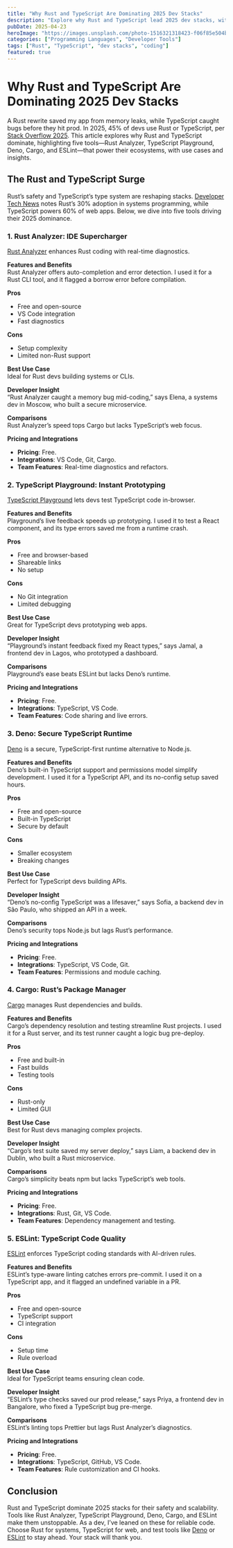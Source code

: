 ```yaml
---
title: "Why Rust and TypeScript Are Dominating 2025 Dev Stacks"
description: "Explore why Rust and TypeScript lead 2025 dev stacks, with tools and use cases driving their dominance."
pubDate: 2025-04-23
heroImage: "https://images.unsplash.com/photo-1516321318423-f06f85e504b3?auto=format&fit=crop&w=1350&q=80"
categories: ["Programming Languages", "Developer Tools"]
tags: ["Rust", "TypeScript", "dev stacks", "coding"]
featured: true
---
```


# Why Rust and TypeScript Are Dominating 2025 Dev Stacks

A Rust rewrite saved my app from memory leaks, while TypeScript caught bugs before they hit prod. In 2025, 45% of devs use Rust or TypeScript, per [Stack Overflow 2025](https://survey.stackoverflow.co/2025/). This article explores why Rust and TypeScript dominate, highlighting five tools—Rust Analyzer, TypeScript Playground, Deno, Cargo, and ESLint—that power their ecosystems, with use cases and insights.

## The Rust and TypeScript Surge

Rust’s safety and TypeScript’s type system are reshaping stacks. [Developer Tech News](https://www.developer-tech.com) notes Rust’s 30% adoption in systems programming, while TypeScript powers 60% of web apps. Below, we dive into five tools driving their 2025 dominance.

### 1. Rust Analyzer: IDE Supercharger

[Rust Analyzer](https://rust-analyzer.github.io/) enhances Rust coding with real-time diagnostics.

**Features and Benefits**  
Rust Analyzer offers auto-completion and error detection. I used it for a Rust CLI tool, and it flagged a borrow error before compilation.

**Pros**  
- Free and open-source  
- VS Code integration  
- Fast diagnostics  

**Cons**  
- Setup complexity  
- Limited non-Rust support  

**Best Use Case**  
Ideal for Rust devs building systems or CLIs.

**Developer Insight**  
“Rust Analyzer caught a memory bug mid-coding,” says Elena, a systems dev in Moscow, who built a secure microservice.

**Comparisons**  
Rust Analyzer’s speed tops Cargo but lacks TypeScript’s web focus.

**Pricing and Integrations**  
- **Pricing**: Free.  
- **Integrations**: VS Code, Git, Cargo.  
- **Team Features**: Real-time diagnostics and refactors.

### 2. TypeScript Playground: Instant Prototyping

[TypeScript Playground](https://www.typescriptlang.org/play) lets devs test TypeScript code in-browser.

**Features and Benefits**  
Playground’s live feedback speeds up prototyping. I used it to test a React component, and its type errors saved me from a runtime crash.

**Pros**  
- Free and browser-based  
- Shareable links  
- No setup  

**Cons**  
- No Git integration  
- Limited debugging  

**Best Use Case**  
Great for TypeScript devs prototyping web apps.

**Developer Insight**  
“Playground’s instant feedback fixed my React types,” says Jamal, a frontend dev in Lagos, who prototyped a dashboard.

**Comparisons**  
Playground’s ease beats ESLint but lacks Deno’s runtime.

**Pricing and Integrations**  
- **Pricing**: Free.  
- **Integrations**: TypeScript, VS Code.  
- **Team Features**: Code sharing and live errors.

### 3. Deno: Secure TypeScript Runtime

[Deno](https://deno.land/) is a secure, TypeScript-first runtime alternative to Node.js.

**Features and Benefits**  
Deno’s built-in TypeScript support and permissions model simplify development. I used it for a TypeScript API, and its no-config setup saved hours.

**Pros**  
- Free and open-source  
- Built-in TypeScript  
- Secure by default  

**Cons**  
- Smaller ecosystem  
- Breaking changes  

**Best Use Case**  
Perfect for TypeScript devs building APIs.

**Developer Insight**  
“Deno’s no-config TypeScript was a lifesaver,” says Sofia, a backend dev in São Paulo, who shipped an API in a week.

**Comparisons**  
Deno’s security tops Node.js but lags Rust’s performance.

**Pricing and Integrations**  
- **Pricing**: Free.  
- **Integrations**: TypeScript, VS Code, Git.  
- **Team Features**: Permissions and module caching.

### 4. Cargo: Rust’s Package Manager

[Cargo](https://doc.rust-lang.org/cargo/) manages Rust dependencies and builds.

**Features and Benefits**  
Cargo’s dependency resolution and testing streamline Rust projects. I used it for a Rust server, and its test runner caught a logic bug pre-deploy.

**Pros**  
- Free and built-in  
- Fast builds  
- Testing tools  

**Cons**  
- Rust-only  
- Limited GUI  

**Best Use Case**  
Best for Rust devs managing complex projects.

**Developer Insight**  
“Cargo’s test suite saved my server deploy,” says Liam, a backend dev in Dublin, who built a Rust microservice.

**Comparisons**  
Cargo’s simplicity beats npm but lacks TypeScript’s web tools.

**Pricing and Integrations**  
- **Pricing**: Free.  
- **Integrations**: Rust, Git, VS Code.  
- **Team Features**: Dependency management and testing.

### 5. ESLint: TypeScript Code Quality

[ESLint](https://eslint.org/) enforces TypeScript coding standards with AI-driven rules.

**Features and Benefits**  
ESLint’s type-aware linting catches errors pre-commit. I used it on a TypeScript app, and it flagged an undefined variable in a PR.

**Pros**  
- Free and open-source  
- TypeScript support  
- CI integration  

**Cons**  
- Setup time  
- Rule overload  

**Best Use Case**  
Ideal for TypeScript teams ensuring clean code.

**Developer Insight**  
“ESLint’s type checks saved our prod release,” says Priya, a frontend dev in Bangalore, who fixed a TypeScript bug pre-merge.

**Comparisons**  
ESLint’s linting tops Prettier but lags Rust Analyzer’s diagnostics.

**Pricing and Integrations**  
- **Pricing**: Free.  
- **Integrations**: TypeScript, GitHub, VS Code.  
- **Team Features**: Rule customization and CI hooks.

## Conclusion

Rust and TypeScript dominate 2025 stacks for their safety and scalability. Tools like Rust Analyzer, TypeScript Playground, Deno, Cargo, and ESLint make them unstoppable. As a dev, I’ve leaned on these for reliable code. Choose Rust for systems, TypeScript for web, and test tools like [Deno](https://deno.land/) or [ESLint](https://eslint.org/) to stay ahead. Your stack will thank you.